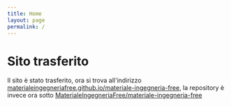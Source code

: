 ```yaml
---
title: Home
layout: page
permalink: /
---
```


# Sito trasferito
Il sito è stato trasferito, ora si trova all'indirizzo [materialeingegneriafree.github.io/materiale-ingegneria-free](https://materialeingegneriafree.github.io/materiale-ingegneria-free), la repository è invece ora sotto [MaterialeIngegneriaFree/materiale-ingegneria-free](https://github.com/MaterialeIngegneriaFree/materiale-ingegneria-free/)
